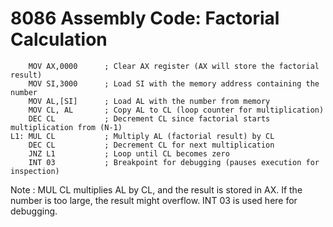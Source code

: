 # 8086 Assembly Code: Factorial Calculation

        MOV AX,0000      ; Clear AX register (AX will store the factorial result)
        MOV SI,3000      ; Load SI with the memory address containing the number
        MOV AL,[SI]      ; Load AL with the number from memory
        MOV CL, AL       ; Copy AL to CL (loop counter for multiplication)
        DEC CL           ; Decrement CL since factorial starts multiplication from (N-1)
    L1: MUL CL           ; Multiply AL (factorial result) by CL
        DEC CL           ; Decrement CL for next multiplication
        JNZ L1           ; Loop until CL becomes zero
        INT 03           ; Breakpoint for debugging (pauses execution for inspection)

Note :
 MUL CL multiplies AL by CL, and the result is stored in AX.
 If the number is too large, the result might overflow.
 INT 03 is used here for debugging.

